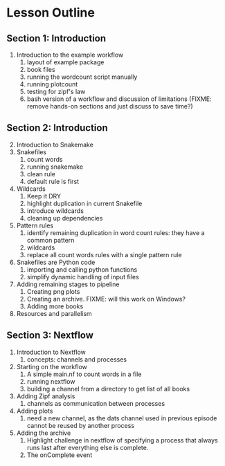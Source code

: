 # Lesson Outline

## Section 1: Introduction

1. Introduction to the example workflow
    1. layout of example package
    2. book files
    3. running the wordcount script manually
    4. running plotcount
    5. testing for zipf's law
    6. bash version of a workflow and discussion of limitations (FIXME: remove hands-on sections and just discuss to save time?)

## Section 2: Introduction

2. Introduction to Snakemake
3. Snakefiles
    1. count words
    2. running snakemake
    3. clean rule
    4. default rule is first
4. Wildcards
   1. Keep it DRY
   2. highlight duplication in current Snakefile
   3. introduce wildcards
   4. cleaning up dependencies
5. Pattern rules
   1. identify remaining duplication in word count rules: they have a common pattern
   2. wildcards
   3. replace all count words rules with a single pattern rule
6. Snakefiles are Python code
   1. importing and calling python functions
   2. simplify dynamic handling of input files
7. Adding remaining stages to pipeline
   1. Creating png plots
   2. Creating an archive. FIXME: will this work on Windows?
   3. Adding more books
8. Resources and parallelism

## Section 3: Nextflow

1. Introduction to Nextflow
    1. concepts: channels and processes
2. Starting on the workflow
    1. A simple main.nf to count words in a file
    2. running nextflow
    3. building a channel from a directory to get list of all books
3. Adding Zipf analysis
   1. channels as communication between processes
4. Adding plots
   1. need a new channel, as the dats channel used in previous episode cannot be reused by another process
5. Adding the archive
   1. Highlight challenge in nextflow of specifying a process that always runs last after everything else is complete.
   2. The onComplete event